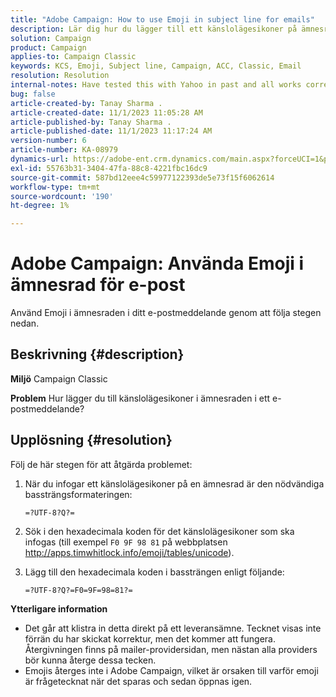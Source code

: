 ```yaml
---
title: "Adobe Campaign: How to use Emoji in subject line for emails"
description: Lär dig hur du lägger till ett känslolägesikoner på ämnesraden i ett e-postmeddelande.
solution: Campaign
product: Campaign
applies-to: Campaign Classic
keywords: KCS, Emoji, Subject line, Campaign, ACC, Classic, Email
resolution: Resolution
internal-notes: Have tested this with Yahoo in past and all works correctly, but Microsoft Outlook only displays the encoding
bug: false
article-created-by: Tanay Sharma .
article-created-date: 11/1/2023 11:05:28 AM
article-published-by: Tanay Sharma .
article-published-date: 11/1/2023 11:17:24 AM
version-number: 6
article-number: KA-08979
dynamics-url: https://adobe-ent.crm.dynamics.com/main.aspx?forceUCI=1&pagetype=entityrecord&etn=knowledgearticle&id=dd8ab88c-a678-ee11-8179-6045bd006149
exl-id: 55763b31-3404-47fa-88c8-4221fbc16dc9
source-git-commit: 587bd12eee4c59977122393de5e73f15f6062614
workflow-type: tm+mt
source-wordcount: '190'
ht-degree: 1%

---
```


# Adobe Campaign: Använda Emoji i ämnesrad för e-post


Använd Emoji i ämnesraden i ditt e-postmeddelande genom att följa stegen nedan.

## Beskrivning {#description}


<b>Miljö</b>
Campaign Classic

<b>Problem</b>
Hur lägger du till känslolägesikoner i ämnesraden i ett e-postmeddelande?




## Upplösning {#resolution}


Följ de här stegen för att åtgärda problemet:

1. När du infogar ett känslolägesikoner på en ämnesrad är den nödvändiga bassträngsformateringen:

   `=?UTF-8?Q?=`
2. Sök i den hexadecimala koden för det känslolägesikoner som ska infogas (till exempel `F0 9F 98 81` på webbplatsen http://apps.timwhitlock.info/emoji/tables/unicode).
3. Lägg till den hexadecimala koden i bassträngen enligt följande:

   `=?UTF-8?Q?=F0=9F=98=81?=`


<b>Ytterligare information</b>

- Det går att klistra in detta direkt på ett leveransämne. Tecknet visas inte förrän du har skickat korrektur, men det kommer att fungera. Återgivningen finns på mailer-providersidan, men nästan alla providers bör kunna återge dessa tecken.
- Emojis återges inte i Adobe Campaign, vilket är orsaken till varför emoji är frågetecknat när det sparas och sedan öppnas igen.
